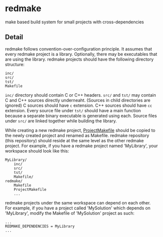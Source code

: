 # redmake

make based build system for small projects with cross-dependencies

## Detail

redmake follows convention-over-configuration principle. It assumes that every redmake project is a library. Optionally, there may be executables that are using the library. redmake projects should have the following directory structure:

```
inc/
src/
tst/
Makefile
```

`inc/` directory should contain C or C++ headers. `src/` and `tst/` may contain C and C++ sources directly underneaht. (Sources in child directories are ignored) C sources should have `c` extension. C++ sources should have `cc` extension. Every source file under `tst/` should have a main function because a separate binary executable is generated using each. Source files under `src/` are linked together while building the library.

While creating a new redmake project, [ProjectMakefile](ProjectMakefile) should be copied to the newly created project and renamed as Makefile. redmake repository (this repository) should reside at the same level as the other redmake project. For example, if you have a redmake project named 'MyLibrary', your workspace should look like this:

```
MyLibrary/
    inc/
    src/
    tst/
    Makefile/
redmake/
    Makefile
    ProjectMakefile
    ...
```

redmake projects under the same workspace can depend on each other. For example, if you have a project called 'MySolution' which depends on 'MyLibrary', modify the Makefile of 'MySolution' project as such:

```
...
REDMAKE_DEPENDENCIES = MyLibrary
...
```
